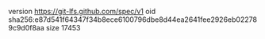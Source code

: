 version https://git-lfs.github.com/spec/v1
oid sha256:e87d541f64347f34b8ece6100796dbe8d44ea2641fee2926eb022789c9d0f8aa
size 17453
